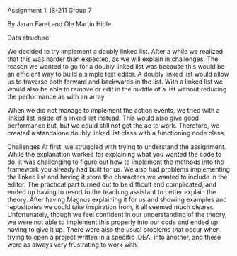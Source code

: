 Assignment 1. 	IS-211			Group 7

 

By Jaran Faret and Ole Martin Hidle

Data structure

We decided to try implement a doubly linked list. After a while we realized that this was harder than expected, as we will explain in challenges.
The reason we wanted to go for a doubly linked list was because this would be an efficient way to build a simple text editor.
A doubly linked list would allow us to traverse both forward and backwards in the list.
With a linked list we would also be able to remove or edit in the middle of a list without reducing the performance as with an array.

When we did not manage to implement the action events, we tried with a linked list inside of a linked list instead.
This would also give good performance but, but we could still not get the ae to work.
Therefore, we created a standalone doubly linked list class with a functioning node class.

Challenges
At first, we struggled with trying to understand the assignment.
While the explanation worked for explaining what you wanted the code to do, it was challenging to figure out how to
implement the methods into the framework you already had built for us.
We also had problems implementing the linked list and having it store the characters we wanted to include in the editor.
The practical part turned out to be difficult and complicated, and ended up having to resort to the teaching assistant to better explain the theory.
After having Magnus explaining it for us and showing examples and repositories we could take inspiration from, it all seemed much clearer.
Unfortunately, though we feel confident in our understanding of the theory, we were not able to implement this properly into our code and ended up having to give it up.
There were also the usual problems that occur when trying to open a project written in a specific IDEA, into another, and these were as always very frustrating to work with.
